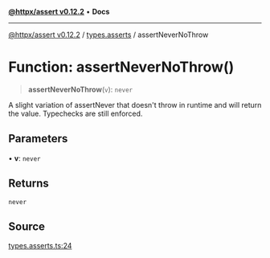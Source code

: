 [**@httpx/assert v0.12.2**](../../README.md) • **Docs**

***

[@httpx/assert v0.12.2](../../README.md) / [types.asserts](../README.md) / assertNeverNoThrow

# Function: assertNeverNoThrow()

> **assertNeverNoThrow**(`v`): `never`

A slight variation of assertNever that doesn't throw in runtime and
will return the value. Typechecks are still enforced.

## Parameters

• **v**: `never`

## Returns

`never`

## Source

[types.asserts.ts:24](https://github.com/belgattitude/httpx/blob/736f60a5e7cab55c1cdb451c3a30a47ad2eca5ed/packages/assert/src/types.asserts.ts#L24)
